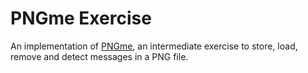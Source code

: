 # PNGme Exercise

An implementation of [PNGme](https://picklenerd.github.io/pngme_book/introduction.html), an intermediate exercise to store, load, remove and detect messages in a PNG file.

